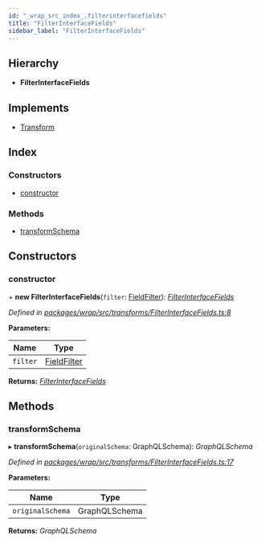 ```yaml
---
id: "_wrap_src_index_.filterinterfacefields"
title: "FilterInterfaceFields"
sidebar_label: "FilterInterfaceFields"
---
```


## Hierarchy

* **FilterInterfaceFields**

## Implements

* [Transform](../interfaces/_utils_src_index_.transform)

## Index

### Constructors

* [constructor](_wrap_src_index_.filterinterfacefields.md#constructor)

### Methods

* [transformSchema](_wrap_src_index_.filterinterfacefields.md#transformschema)

## Constructors

###  constructor

\+ **new FilterInterfaceFields**(`filter`: [FieldFilter](../modules/_utils_src_index_.md#fieldfilter)): *[FilterInterfaceFields](_wrap_src_index_.filterinterfacefields)*

*Defined in [packages/wrap/src/transforms/FilterInterfaceFields.ts:8](https://github.com/ardatan/graphql-tools/blob/master/packages/wrap/src/transforms/FilterInterfaceFields.ts#L8)*

**Parameters:**

Name | Type |
------ | ------ |
`filter` | [FieldFilter](../modules/_utils_src_index_.md#fieldfilter) |

**Returns:** *[FilterInterfaceFields](_wrap_src_index_.filterinterfacefields)*

## Methods

###  transformSchema

▸ **transformSchema**(`originalSchema`: GraphQLSchema): *GraphQLSchema*

*Defined in [packages/wrap/src/transforms/FilterInterfaceFields.ts:17](https://github.com/ardatan/graphql-tools/blob/master/packages/wrap/src/transforms/FilterInterfaceFields.ts#L17)*

**Parameters:**

Name | Type |
------ | ------ |
`originalSchema` | GraphQLSchema |

**Returns:** *GraphQLSchema*

